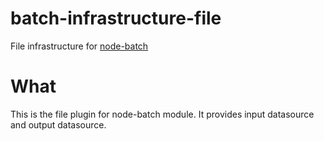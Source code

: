 batch-infrastructure-file
=========================

File infrastructure for [node-batch](/juzerali/node-batch)

# What
This is the file plugin for node-batch module. It provides input datasource and output datasource.
